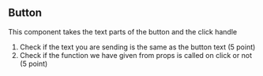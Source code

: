 ## Button

This component takes the text parts of the button and the click handle

1. Check if the text you are sending is the same as the button text (5 point)
2. Check if the function we have given from props is called on click or not (5 point)